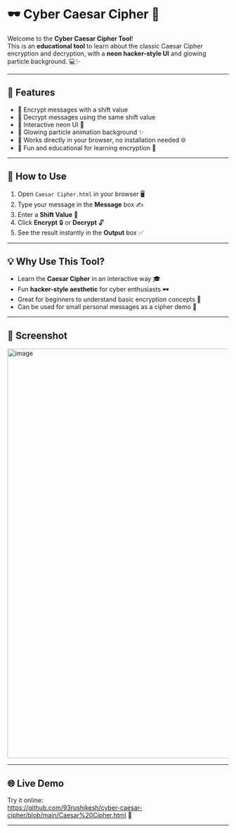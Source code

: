 # 🕶️ Cyber Caesar Cipher 🔐

Welcome to the **Cyber Caesar Cipher Tool**!  
This is an **educational tool** to learn about the classic Caesar Cipher encryption and decryption, with a **neon hacker-style UI** and glowing particle background. 💻✨

---

## 🚀 Features

- 🔹 Encrypt messages with a shift value  
- 🔹 Decrypt messages using the same shift value  
- 🔹 Interactive neon UI 🌌  
- 🔹 Glowing particle animation background ✨  
- 🔹 Works directly in your browser, no installation needed 🌐  
- 🔹 Fun and educational for learning encryption 🔐  

---

## 📝 How to Use

1. Open `Caesar Cipher.html` in your browser 🖥️  
2. Type your message in the **Message** box ✍️  
3. Enter a **Shift Value** 🔢  
4. Click **Encrypt** 🔒 or **Decrypt** 🔓  
5. See the result instantly in the **Output** box ✅  

---

## 💡 Why Use This Tool?

- Learn the **Caesar Cipher** in an interactive way 🎓  
- Fun **hacker-style aesthetic** for cyber enthusiasts 🕶️  
- Great for beginners to understand basic encryption concepts 🔑  
- Can be used for small personal messages as a cipher demo 💌  

---

## 🎨 Screenshot

<img width="1257" height="933" alt="image" src="https://github.com/user-attachments/assets/a0531adb-5ce8-4a14-aa8c-86ba95021113" />
 

---

## 🌐 Live Demo

Try it online:  
https://github.com/93rushikesh/cyber-caesar-cipher/blob/main/Caesar%20Cipher.html 🌟

---


